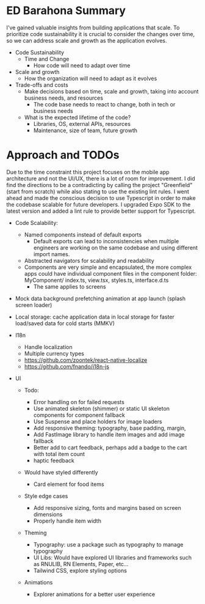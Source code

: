 # ED Barahona Summary

I've gained valuable insights from building applications that scale. To prioritize code sustainability it is crucial to consider the changes over time, so we can address scale and growth as the application evolves.

- Code Sustainability
  - Time and Change
    - How code will need to adapt over time
- Scale and growth
  - How the organization will need to adapt as it evolves
- Trade-offs and costs
  - Make decisions based on time, scale and growth, taking into account business needs, and resources
    - The code base needs to react to change, both in tech or business needs
  - What is the expected lifetime of the code?
    - Libraries, OS, external APIs, resources
    - Maintenance, size of team, future growth

# Approach and TODOs

Due to the time constraint this project focuses on the mobile app architecture and not the UI/UX, there is a lot of room for improvement. I did find the directions to be a contradicting by calling the project "Greenfield" (start from scratch) while also stating to use the existing lint rules. I went ahead and made the conscious decision to use Typescript in order to make the codebase scalable for future developers. I upgraded Expo SDK to the latest version and added a lint rule to provide better support for Typescript.

- Code Scalability:
  - Named components instead of default exports
    - Default exports can lead to inconsistencies when multiple engineers are working on the same codebase and using different import names.
  - Abstracted navigators for scalability and readability
  - Components are very simple and encapsulated, the more complex apps could have individual component files in the component folder: MyComponent/ index.ts, view.tsx, styles.ts, interface.d.ts
    - The same applies to screens
- Mock data background prefetching animation at app launch (splash screen loader)
- Local storage: cache application data in local storage for faster load/saved data for cold starts (MMKV)
- I18n

  - Handle localization
  - Multiple currency types
  - https://github.com/zoontek/react-native-localize
  - https://github.com/fnando/i18n-js

- UI

  - Todo:

    - Error handling on for failed requests
    - Use animated skeleton (shimmer) or static UI skeleton components for component fallback
    - Use Suspense and place holders for image loaders
    - Add responsive theming: typography, base padding, margin,
    - Add FastImage library to handle item images and add image fallback
    - Better add to cart feedback, perhaps add a badge to the cart with total item count
    - haptic feedback

  - Would have styled differently
    - Card element for food items
  - Style edge cases
    - Add responsive sizing, fonts and margins based on screen dimensions
    - Properly handle item width
  - Theming
    - Typography: use a package such as typography to manage typography
    - UI Libs: Would have explored UI libraries and frameworks such as RNULIB, RN Elements, Paper, etc…
    - Tailwind CSS, explore styling options
  - Animations
    - Explorer animations for a better user experience
